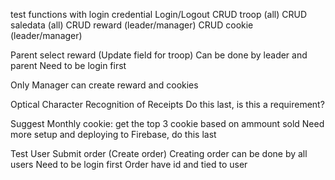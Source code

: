 test functions with login credential 
    Login/Logout
    CRUD troop (all)
    CRUD saledata (all)
    CRUD reward (leader/manager)
    CRUD cookie (leader/manager)
    





Parent select reward (Update field for troop)
    Can be done by leader and parent
    Need to be login first
    
Only Manager can create reward and cookies



Optical Character Recognition of Receipts
    Do this last, is this a requirement?

Suggest Monthly cookie: get the top 3 cookie based on ammount sold
    Need more setup and deploying to Firebase, do this last

Test User Submit order (Create order)
    Creating order can be done by all users
    Need to be login first
    Order have id and tied to user
